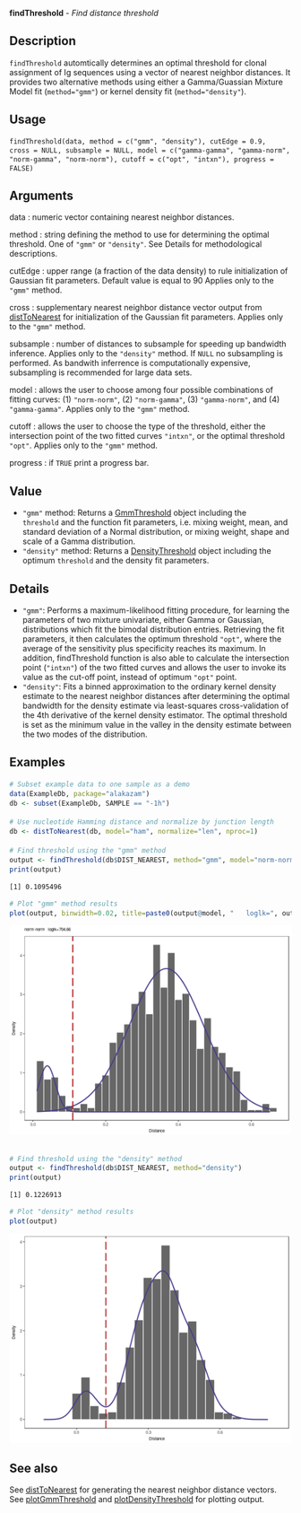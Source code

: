 





**findThreshold** - *Find distance threshold*

Description
--------------------

`findThreshold` automtically determines an optimal threshold for clonal assignment of
Ig sequences using a vector of nearest neighbor distances. It provides two alternative methods 
using either a Gamma/Guassian Mixture Model fit (`method="gmm"`) or kernel density 
fit (`method="density"`).


Usage
--------------------
```
findThreshold(data, method = c("gmm", "density"), cutEdge = 0.9,
cross = NULL, subsample = NULL, model = c("gamma-gamma", "gamma-norm",
"norm-gamma", "norm-norm"), cutoff = c("opt", "intxn"), progress = FALSE)
```

Arguments
-------------------

data
:   numeric vector containing nearest neighbor distances.

method
:   string defining the method to use for determining the optimal threshold.
One of `"gmm"` or `"density"`. See Details for methodological
descriptions.

cutEdge
:   upper range (a fraction of the data density) to rule initialization of 
Gaussian fit parameters. Default value is equal to 90
Applies only to the `"gmm"` method.

cross
:   supplementary nearest neighbor distance vector output from [distToNearest](distToNearest.md) 
for initialization of the Gaussian fit parameters. 
Applies only to the `"gmm"` method.

subsample
:   number of distances to subsample for speeding up bandwidth inference.
Applies only to the `"density"` method. If `NULL` no subsampling
is performed. As bandwith inferrence is computationally expensive, subsampling
is recommended for large data sets.

model
:   allows the user to choose among four possible combinations of fitting curves: 
(1) `"norm-norm"`, (2) `"norm-gamma"`, (3) `"gamma-norm"`, 
and (4) `"gamma-gamma"`. Applies only to the `"gmm"` method.

cutoff
:   allows the user to choose the type of the threshold, either the intersection point
of the two fitted curves `"intxn"`, or the optimal threshold `"opt"`. 
Applies only to the `"gmm"` method.

progress
:   if `TRUE` print a progress bar.




Value
-------------------


+  `"gmm"` method:      Returns a [GmmThreshold](GmmThreshold-class.md) object including the  
`threshold` and the function fit parameters, i.e.
mixing weight, mean, and standard deviation of a Normal distribution, or 
mixing weight, shape and scale of a Gamma distribution.
+  `"density"` method:  Returns a [DensityThreshold](DensityThreshold-class.md) object including the optimum 
`threshold` and the density fit parameters.



Details
-------------------


+  `"gmm"`:     Performs a maximum-likelihood fitting procedure, for learning 
the parameters of two mixture univariate, either Gamma or Gaussian, distributions 
which fit the bimodal distribution entries. Retrieving the fit parameters, 
it then calculates the optimum threshold `"opt"`, where the average of the sensitivity 
plus specificity reaches its maximum. In addition, findThreshold function is also able 
to calculate the intersection point (`"intxn"`) of the two fitted curves and allows 
the user to invoke its value as the cut-off point, instead of optimum `"opt"` point.
+  `"density"`: Fits a binned approximation to the ordinary kernel density estimate
to the nearest neighbor distances after determining the optimal
bandwidth for the density estimate via least-squares cross-validation of 
the 4th derivative of the kernel density estimator. The optimal threshold
is set as the minimum value in the valley in the density estimate
between the two modes of the distribution.




Examples
-------------------

```R
# Subset example data to one sample as a demo
data(ExampleDb, package="alakazam")
db <- subset(ExampleDb, SAMPLE == "-1h")

# Use nucleotide Hamming distance and normalize by junction length
db <- distToNearest(db, model="ham", normalize="len", nproc=1)

# Find threshold using the "gmm" method
output <- findThreshold(db$DIST_NEAREST, method="gmm", model="norm-norm", cutoff="opt")
print(output)

```


```
[1] 0.1095496

```


```R
# Plot "gmm" method results
plot(output, binwidth=0.02, title=paste0(output@model, "   loglk=", output@loglk))

```

![4](findThreshold-4.png)

```R

# Find threshold using the "density" method 
output <- findThreshold(db$DIST_NEAREST, method="density")
print(output)

```


```
[1] 0.1226913

```


```R
# Plot "density" method results
plot(output)
```

![8](findThreshold-8.png)


See also
-------------------

See [distToNearest](distToNearest.md) for generating the nearest neighbor distance vectors.
See [plotGmmThreshold](plotGmmThreshold.md) and [plotDensityThreshold](plotDensityThreshold.md) for plotting output.



